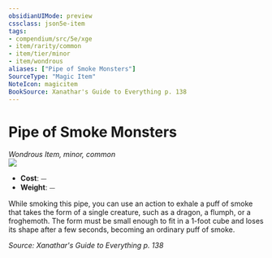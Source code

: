 ```yaml
---
obsidianUIMode: preview
cssclass: json5e-item
tags:
- compendium/src/5e/xge
- item/rarity/common
- item/tier/minor
- item/wondrous
aliases: ["Pipe of Smoke Monsters"]
SourceType: "Magic Item"
NoteIcon: magicitem
BookSource: Xanathar's Guide to Everything p. 138
---
```

# Pipe of Smoke Monsters
*Wondrous Item, minor, common*  
![](/2-Mechanics/CLI/items/img/pipe-of-smoke-monsters.webp#right)  

- **Cost**: ⏤
- **Weight**: ⏤

While smoking this pipe, you can use an action to exhale a puff of smoke that takes the form of a single creature, such as a dragon, a flumph, or a froghemoth. The form must be small enough to fit in a 1-foot cube and loses its shape after a few seconds, becoming an ordinary puff of smoke.

*Source: Xanathar's Guide to Everything p. 138*